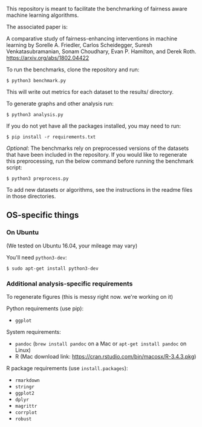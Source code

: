 This repository is meant to facilitate the benchmarking of fairness aware machine learning algorithms.

The associated paper is:

A comparative study of fairness-enhancing interventions in machine learning by Sorelle A. Friedler, Carlos Scheidegger, Suresh Venkatasubramanian, Sonam Choudhary, Evan P. Hamilton, and Derek Roth. https://arxiv.org/abs/1802.04422

To run the benchmarks, clone the repository and run:

    $ python3 benchmark.py

This will write out metrics for each dataset to the results/ directory.

To generate graphs and other analysis run:

    $ python3 analysis.py

If you do not yet have all the packages installed, you may need to run:

    $ pip install -r requirements.txt

*Optional*:  The benchmarks rely on preprocessed versions of the datasets that have been included
in the repository.  If you would like to regenerate this preprocessing, run the below command
before running the benchmark script:

    $ python3 preprocess.py

To add new datasets or algorithms, see the instructions in the readme files in those directories.

## OS-specific things

### On Ubuntu

(We tested on Ubuntu 16.04, your mileage may vary)

You'll need `python3-dev`:

    $ sudo apt-get install python3-dev


### Additional analysis-specific requirements

To regenerate figures (this is messy right now. we're working on it)

Python requirements (use pip):

* `ggplot`

System requirements:

* `pandoc`  (`brew install pandoc` on a Mac or `apt-get install pandoc` on Linux)
* R  (Mac download link: https://cran.rstudio.com/bin/macosx/R-3.4.3.pkg)

R package requirements (use `install.packages`):

* `rmarkdown`
* `stringr`
* `ggplot2`
* `dplyr`
* `magrittr`
* `corrplot`
* `robust`
